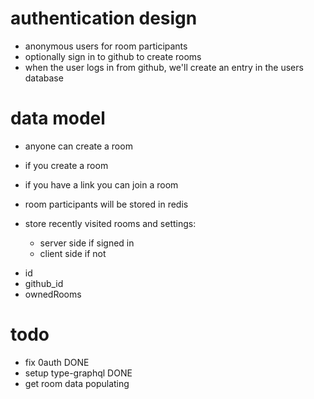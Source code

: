# authentication design

- anonymous users for room participants
- optionally sign in to github to create rooms
- when the user logs in from github, we'll create an entry in the users database

# data model

- anyone can create a room
- if you create a room

- if you have a link you can join a room

- room participants will be stored in redis

- store recently visited rooms and settings:

  - server side if signed in
  - client side if not

* id
* github_id
* ownedRooms

# todo

- fix 0auth DONE
- setup type-graphql DONE
- get room data populating
